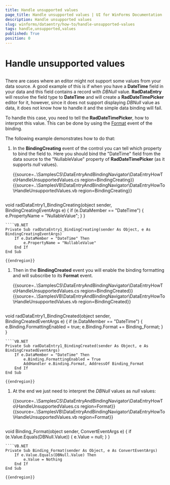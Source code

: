 ```yaml
---
title: Handle unsupported values
page_title: Handle unsupported values | UI for WinForms Documentation
description: Handle unsupported values
slug: winforms/dataentry/how-to/handle-unsupported-values
tags: handle,unsupported,values
published: True
position: 0
---
```


# Handle unsupported values



## 

There are cases where an editor might not support some values from your data source. A good example of this is if when you have a __DateTime__ field in your data and this field contains a record with *DBNull* value. __RadDataEntry__  will resolve the field type to __DateTime__ and will create a __RadDateTimePicker__ editor for it, however, since it does not support displaying *DBNull* value as data, it does not know how to handle it and the simple data binding will fail.
      

To handle this case, you need to tell the __RadDateTimePicker__, how to interpret this value. This can be done by using the [Format](http://msdn.microsoft.com/en-us/library/system.windows.forms.binding.format(v=vs.110).aspx) event of the binding. 
      

The following example demonstrates how to do that:

1. In the __BindingCreating__ event of the control you can tell which property to bind the field to. Here you should bind the "DateTime" field from the data source to the "NullableValue" property of __RadDateTimePicker__ (as it supports *null* values). 

	{{source=..\SamplesCS\DataEntryAndBindingNavigator\DataEntryHowTo\HandleUnsupportedValues.cs region=BindingCreating}} 
	{{source=..\SamplesVB\DataEntryAndBindingNavigator\DataEntryHowTo\HandleUnsupportedValues.vb region=BindingCreating}} 

	````C#
void radDataEntry1_BindingCreating(object sender, BindingCreatingEventArgs e)
{
    if (e.DataMember == "DateTime")
    {
        e.PropertyName = "NullableValue";
    }
}

````
````VB.NET
Private Sub radDataEntry1_BindingCreating(sender As Object, e As BindingCreatingEventArgs)
    If e.DataMember = "DateTime" Then
        e.PropertyName = "NullableValue"
    End If
End Sub

````

	{{endregion}} 


1. Then in the __BindingCreated__ event you will enable the binding formatting and will subscribe to its __Format__ event.  

	{{source=..\SamplesCS\DataEntryAndBindingNavigator\DataEntryHowTo\HandleUnsupportedValues.cs region=BindingCreated}} 
	{{source=..\SamplesVB\DataEntryAndBindingNavigator\DataEntryHowTo\HandleUnsupportedValues.vb region=BindingCreated}} 

	````C#
void radDataEntry1_BindingCreated(object sender, BindingCreatedEventArgs e)
{
    if (e.DataMember == "DateTime")
    {
        e.Binding.FormattingEnabled = true;
        e.Binding.Format += Binding_Format;
    }
}

````
````VB.NET
Private Sub radDataEntry1_BindingCreated(sender As Object, e As BindingCreatedEventArgs)
    If e.DataMember = "DateTime" Then
        e.Binding.FormattingEnabled = True
        AddHandler e.Binding.Format, AddressOf Binding_Format
    End If
End Sub

````

	{{endregion}} 




1. At the end we just need to interpret the *DBNull*  values as *null* values:
      

	{{source=..\SamplesCS\DataEntryAndBindingNavigator\DataEntryHowTo\HandleUnsupportedValues.cs region=Format}} 
	{{source=..\SamplesVB\DataEntryAndBindingNavigator\DataEntryHowTo\HandleUnsupportedValues.vb region=Format}} 

	````C#
void Binding_Format(object sender, ConvertEventArgs e)
{
    if (e.Value.Equals(DBNull.Value))
    {
        e.Value = null;
    }
}

````
````VB.NET
Private Sub Binding_Format(sender As Object, e As ConvertEventArgs)
    If e.Value.Equals(DBNull.Value) Then
        e.Value = Nothing
    End If
End Sub

````

	{{endregion}} 




